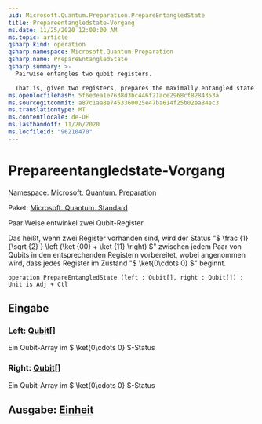 ```yaml
---
uid: Microsoft.Quantum.Preparation.PrepareEntangledState
title: Prepareentangledstate-Vorgang
ms.date: 11/25/2020 12:00:00 AM
ms.topic: article
qsharp.kind: operation
qsharp.namespace: Microsoft.Quantum.Preparation
qsharp.name: PrepareEntangledState
qsharp.summary: >-
  Pairwise entangles two qubit registers.

  That is, given two registers, prepares the maximally entangled state $\frac{1}{\sqrt{2}} \left(\ket{00} + \ket{11} \right)$ between each pair of qubits on the respective registers, assuming that each register starts in the $\ket{0\cdots 0}$ state.
ms.openlocfilehash: 5f6e3ea1e7638d3bc446f21ace2968cf8284353a
ms.sourcegitcommit: a87c1aa8e7453360025e47ba614f25b02ea84ec3
ms.translationtype: MT
ms.contentlocale: de-DE
ms.lasthandoff: 11/26/2020
ms.locfileid: "96210470"
---
```

# <a name="prepareentangledstate-operation"></a>Prepareentangledstate-Vorgang

Namespace: [Microsoft. Quantum. Preparation](xref:Microsoft.Quantum.Preparation)

Paket: [Microsoft. Quantum. Standard](https://nuget.org/packages/Microsoft.Quantum.Standard)


Paar Weise entwinkel zwei Qubit-Register.

Das heißt, wenn zwei Register vorhanden sind, wird der Status "$ \frac {1} {\sqrt {2} } \left (\ket {00} + \ket {11} \right) $" zwischen jedem Paar von Qubits in den entsprechenden Registern vorbereitet, wobei angenommen wird, dass jedes Register im Zustand "$ \ket{0\cdots 0} $" beginnt.

```qsharp
operation PrepareEntangledState (left : Qubit[], right : Qubit[]) : Unit is Adj + Ctl
```


## <a name="input"></a>Eingabe

### <a name="left--qubit"></a>Left: [Qubit](xref:microsoft.quantum.lang-ref.qubit)[]

Ein Qubit-Array im $ \ket{0\cdots 0} $-Status


### <a name="right--qubit"></a>Right: [Qubit](xref:microsoft.quantum.lang-ref.qubit)[]

Ein Qubit-Array im $ \ket{0\cdots 0} $-Status



## <a name="output--unit"></a>Ausgabe: [Einheit](xref:microsoft.quantum.lang-ref.unit)

